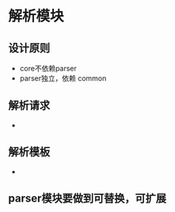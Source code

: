 # 解析模块

## 设计原则

* core不依赖parser
* parser独立，依赖 common

## 解析请求
*

## 解析模板
* 

## parser模块要做到可替换，可扩展









